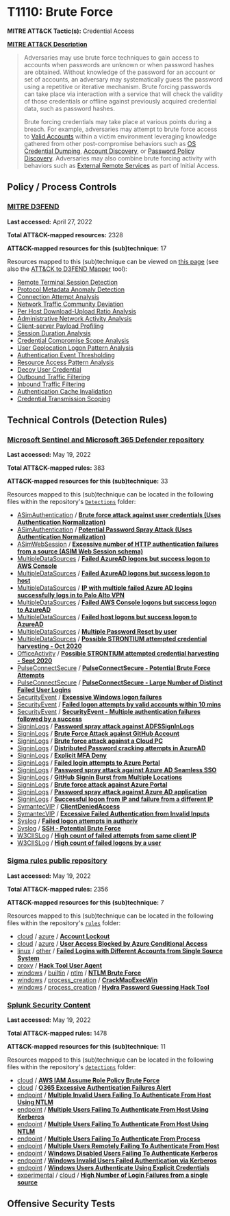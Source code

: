 # T1110: Brute Force
**MITRE ATT&CK Tactic(s):** Credential Access

**[MITRE ATT&CK Description](https://attack.mitre.org/techniques/T1110)**
<blockquote>Adversaries may use brute force techniques to gain access to accounts when passwords are unknown or when password hashes are obtained. Without knowledge of the password for an account or set of accounts, an adversary may systematically guess the password using a repetitive or iterative mechanism. Brute forcing passwords can take place via interaction with a service that will check the validity of those credentials or offline against previously acquired credential data, such as password hashes.

Brute forcing credentials may take place at various points during a breach. For example, adversaries may attempt to brute force access to [Valid Accounts](https://attack.mitre.org/techniques/T1078) within a victim environment leveraging knowledge gathered from other post-compromise behaviors such as [OS Credential Dumping](https://attack.mitre.org/techniques/T1003), [Account Discovery](https://attack.mitre.org/techniques/T1087), or [Password Policy Discovery](https://attack.mitre.org/techniques/T1201). Adversaries may also combine brute forcing activity with behaviors such as [External Remote Services](https://attack.mitre.org/techniques/T1133) as part of Initial Access.</blockquote>

## Policy / Process Controls
### [MITRE D3FEND](https://d3fend.mitre.org/)
**Last accessed:** April 27, 2022

**Total ATT&CK-mapped resources:** 2328

**ATT&CK-mapped resources for this (sub)technique:** 17

Resources mapped to this (sub)technique can be viewed on [this page](https://d3fend.mitre.org/) (see also the [ATT&CK to D3FEND Mapper](https://d3fend.mitre.org/tools/attack-mapper) tool):

* [Remote Terminal Session Detection](https://d3fend.mitre.org/techniques/d3f:RemoteTerminalSessionDetection)
* [Protocol Metadata Anomaly Detection](https://d3fend.mitre.org/techniques/d3f:ProtocolMetadataAnomalyDetection)
* [Connection Attempt Analysis](https://d3fend.mitre.org/techniques/d3f:ConnectionAttemptAnalysis)
* [Network Traffic Community Deviation](https://d3fend.mitre.org/techniques/d3f:NetworkTrafficCommunityDeviation)
* [Per Host Download-Upload Ratio Analysis](https://d3fend.mitre.org/techniques/d3f:PerHostDownload-UploadRatioAnalysis)
* [Administrative Network Activity Analysis](https://d3fend.mitre.org/techniques/d3f:AdministrativeNetworkActivityAnalysis)
* [Client-server Payload Profiling](https://d3fend.mitre.org/techniques/d3f:Client-serverPayloadProfiling)
* [Session Duration Analysis](https://d3fend.mitre.org/techniques/d3f:SessionDurationAnalysis)
* [Credential Compromise Scope Analysis](https://d3fend.mitre.org/techniques/d3f:CredentialCompromiseScopeAnalysis)
* [User Geolocation Logon Pattern Analysis](https://d3fend.mitre.org/techniques/d3f:UserGeolocationLogonPatternAnalysis)
* [Authentication Event Thresholding](https://d3fend.mitre.org/techniques/d3f:AuthenticationEventThresholding)
* [Resource Access Pattern Analysis](https://d3fend.mitre.org/techniques/d3f:ResourceAccessPatternAnalysis)
* [Decoy User Credential](https://d3fend.mitre.org/techniques/d3f:DecoyUserCredential)
* [Outbound Traffic Filtering](https://d3fend.mitre.org/techniques/d3f:OutboundTrafficFiltering)
* [Inbound Traffic Filtering](https://d3fend.mitre.org/techniques/d3f:InboundTrafficFiltering)
* [Authentication Cache Invalidation](https://d3fend.mitre.org/techniques/d3f:AuthenticationCacheInvalidation)
* [Credential Transmission Scoping](https://d3fend.mitre.org/techniques/d3f:CredentialTransmissionScoping)

## Technical Controls (Detection Rules)
### [Microsoft Sentinel and Microsoft 365 Defender repository](https://github.com/Azure/Azure-Sentinel)
**Last accessed:** May 19, 2022

**Total ATT&CK-mapped rules:** 383

**ATT&CK-mapped resources for this (sub)technique:** 33

Resources mapped to this (sub)technique can be located in the following files within the repository's <code>[Detections](https://github.com/Azure/Azure-Sentinel/tree/master/Detections)</code> folder:

* [ASimAuthentication](https://github.com/Azure/Azure-Sentinel/tree/master/Detections/ASimAuthentication/) / **[Brute force attack against user credentials (Uses Authentication Normalization)](https://github.com/Azure/Azure-Sentinel/blob/master/Detections/ASimAuthentication/imAuthBruteForce.yaml)**
* [ASimAuthentication](https://github.com/Azure/Azure-Sentinel/tree/master/Detections/ASimAuthentication/) / **[Potential Password Spray Attack (Uses Authentication Normalization)](https://github.com/Azure/Azure-Sentinel/blob/master/Detections/ASimAuthentication/imAuthPasswordSpray.yaml)**
* [ASimWebSession](https://github.com/Azure/Azure-Sentinel/tree/master/Detections/ASimWebSession/) / **[Excessive number of HTTP authentication failures from a source (ASIM Web Session schema)](https://github.com/Azure/Azure-Sentinel/blob/master/Detections/ASimWebSession/ExcessiveNetworkFailuresFromSource.yaml)**
* [MultipleDataSources](https://github.com/Azure/Azure-Sentinel/tree/master/Detections/MultipleDataSources/) / **[Failed AzureAD logons but success logon to AWS Console](https://github.com/Azure/Azure-Sentinel/blob/master/Detections/MultipleDataSources/AADAWSConsoleCorrelation.yaml)**
* [MultipleDataSources](https://github.com/Azure/Azure-Sentinel/tree/master/Detections/MultipleDataSources/) / **[Failed AzureAD logons but success logon to host](https://github.com/Azure/Azure-Sentinel/blob/master/Detections/MultipleDataSources/AADHostLoginCorrelation.yaml)**
* [MultipleDataSources](https://github.com/Azure/Azure-Sentinel/tree/master/Detections/MultipleDataSources/) / **[IP with multiple failed Azure AD logins successfully logs in to Palo Alto VPN](https://github.com/Azure/Azure-Sentinel/blob/master/Detections/MultipleDataSources/AAD_PAVPN_Correlation.yaml)**
* [MultipleDataSources](https://github.com/Azure/Azure-Sentinel/tree/master/Detections/MultipleDataSources/) / **[Failed AWS Console logons but success logon to AzureAD](https://github.com/Azure/Azure-Sentinel/blob/master/Detections/MultipleDataSources/AWSConsoleAADCorrelation.yaml)**
* [MultipleDataSources](https://github.com/Azure/Azure-Sentinel/tree/master/Detections/MultipleDataSources/) / **[Failed host logons but success logon to AzureAD](https://github.com/Azure/Azure-Sentinel/blob/master/Detections/MultipleDataSources/HostAADCorrelation.yaml)**
* [MultipleDataSources](https://github.com/Azure/Azure-Sentinel/tree/master/Detections/MultipleDataSources/) / **[Multiple Password Reset by user](https://github.com/Azure/Azure-Sentinel/blob/master/Detections/MultipleDataSources/MultiplePasswordresetsbyUser.yaml)**
* [MultipleDataSources](https://github.com/Azure/Azure-Sentinel/tree/master/Detections/MultipleDataSources/) / **[Possible STRONTIUM attempted credential harvesting - Oct 2020](https://github.com/Azure/Azure-Sentinel/blob/master/Detections/MultipleDataSources/STRONTIUMOct292020IOCs.yaml)**
* [OfficeActivity](https://github.com/Azure/Azure-Sentinel/tree/master/Detections/OfficeActivity/) / **[Possible STRONTIUM attempted credential harvesting - Sept 2020](https://github.com/Azure/Azure-Sentinel/blob/master/Detections/OfficeActivity/StrontiumCredHarvesting.yaml)**
* [PulseConnectSecure](https://github.com/Azure/Azure-Sentinel/tree/master/Detections/PulseConnectSecure/) / **[PulseConnectSecure - Potential Brute Force Attempts](https://github.com/Azure/Azure-Sentinel/blob/master/Detections/PulseConnectSecure/PulseConnectSecureVPN-BruteForce.yaml)**
* [PulseConnectSecure](https://github.com/Azure/Azure-Sentinel/tree/master/Detections/PulseConnectSecure/) / **[PulseConnectSecure - Large Number of Distinct Failed User Logins](https://github.com/Azure/Azure-Sentinel/blob/master/Detections/PulseConnectSecure/PulseConnectSecureVPN-DistinctFailedUserLogin.yaml)**
* [SecurityEvent](https://github.com/Azure/Azure-Sentinel/tree/master/Detections/SecurityEvent/) / **[Excessive Windows logon failures](https://github.com/Azure/Azure-Sentinel/blob/master/Detections/SecurityEvent/ExcessiveLogonFailures.yaml)**
* [SecurityEvent](https://github.com/Azure/Azure-Sentinel/tree/master/Detections/SecurityEvent/) / **[Failed logon attempts by valid accounts within 10 mins](https://github.com/Azure/Azure-Sentinel/blob/master/Detections/SecurityEvent/gte_6_FailedLogons_10m.yaml)**
* [SecurityEvent](https://github.com/Azure/Azure-Sentinel/tree/master/Detections/SecurityEvent/) / **[SecurityEvent - Multiple authentication failures followed by a success](https://github.com/Azure/Azure-Sentinel/blob/master/Detections/SecurityEvent/MultipleFailedFollowedBySuccess.yaml)**
* [SigninLogs](https://github.com/Azure/Azure-Sentinel/tree/master/Detections/SigninLogs/) / **[Password spray attack against ADFSSignInLogs](https://github.com/Azure/Azure-Sentinel/blob/master/Detections/SigninLogs/ADFSSignInLogsPasswordSpray.yaml)**
* [SigninLogs](https://github.com/Azure/Azure-Sentinel/tree/master/Detections/SigninLogs/) / **[Brute Force Attack against GitHub Account](https://github.com/Azure/Azure-Sentinel/blob/master/Detections/SigninLogs/Brute%20Force%20Attack%20against%20GitHub%20Account.yaml)**
* [SigninLogs](https://github.com/Azure/Azure-Sentinel/tree/master/Detections/SigninLogs/) / **[Brute force attack against a Cloud PC](https://github.com/Azure/Azure-Sentinel/blob/master/Detections/SigninLogs/BruteForceCloudPC.yaml)**
* [SigninLogs](https://github.com/Azure/Azure-Sentinel/tree/master/Detections/SigninLogs/) / **[Distributed Password cracking attempts in AzureAD](https://github.com/Azure/Azure-Sentinel/blob/master/Detections/SigninLogs/DistribPassCrackAttempt.yaml)**
* [SigninLogs](https://github.com/Azure/Azure-Sentinel/tree/master/Detections/SigninLogs/) / **[Explicit MFA Deny](https://github.com/Azure/Azure-Sentinel/blob/master/Detections/SigninLogs/ExplicitMFADeny.yaml)**
* [SigninLogs](https://github.com/Azure/Azure-Sentinel/tree/master/Detections/SigninLogs/) / **[Failed login attempts to Azure Portal](https://github.com/Azure/Azure-Sentinel/blob/master/Detections/SigninLogs/FailedLogonToAzurePortal.yaml)**
* [SigninLogs](https://github.com/Azure/Azure-Sentinel/tree/master/Detections/SigninLogs/) / **[Password spray attack against Azure AD Seamless SSO](https://github.com/Azure/Azure-Sentinel/blob/master/Detections/SigninLogs/SeamlessSSOPasswordSpray.yaml)**
* [SigninLogs](https://github.com/Azure/Azure-Sentinel/tree/master/Detections/SigninLogs/) / **[GitHub Signin Burst from Multiple Locations](https://github.com/Azure/Azure-Sentinel/blob/master/Detections/SigninLogs/Sign-in%20Burst%20from%20Multiple%20Locations.yaml)**
* [SigninLogs](https://github.com/Azure/Azure-Sentinel/tree/master/Detections/SigninLogs/) / **[Brute force attack against Azure Portal](https://github.com/Azure/Azure-Sentinel/blob/master/Detections/SigninLogs/SigninBruteForce-AzurePortal.yaml)**
* [SigninLogs](https://github.com/Azure/Azure-Sentinel/tree/master/Detections/SigninLogs/) / **[Password spray attack against Azure AD application](https://github.com/Azure/Azure-Sentinel/blob/master/Detections/SigninLogs/SigninPasswordSpray.yaml)**
* [SigninLogs](https://github.com/Azure/Azure-Sentinel/tree/master/Detections/SigninLogs/) / **[Successful logon from IP and failure from a different IP](https://github.com/Azure/Azure-Sentinel/blob/master/Detections/SigninLogs/SuccessThenFail_DiffIP_SameUserandApp.yaml)**
* [SymantecVIP](https://github.com/Azure/Azure-Sentinel/tree/master/Detections/SymantecVIP/) / **[ClientDeniedAccess](https://github.com/Azure/Azure-Sentinel/blob/master/Detections/SymantecVIP/ClientDeniedAccess.yaml)**
* [SymantecVIP](https://github.com/Azure/Azure-Sentinel/tree/master/Detections/SymantecVIP/) / **[Excessive Failed Authentication from Invalid Inputs](https://github.com/Azure/Azure-Sentinel/blob/master/Detections/SymantecVIP/ExcessiveFailedAuthenticationsfromInvalidInputs.yaml)**
* [Syslog](https://github.com/Azure/Azure-Sentinel/tree/master/Detections/Syslog/) / **[Failed logon attempts in authpriv](https://github.com/Azure/Azure-Sentinel/blob/master/Detections/Syslog/FailedLogonAttempts_UnknownUser.yaml)**
* [Syslog](https://github.com/Azure/Azure-Sentinel/tree/master/Detections/Syslog/) / **[SSH - Potential Brute Force](https://github.com/Azure/Azure-Sentinel/blob/master/Detections/Syslog/ssh_potentialBruteForce.yaml)**
* [W3CIISLog](https://github.com/Azure/Azure-Sentinel/tree/master/Detections/W3CIISLog/) / **[High count of failed attempts from same client IP](https://github.com/Azure/Azure-Sentinel/blob/master/Detections/W3CIISLog/HighFailedLogonCountByClientIP.yaml)**
* [W3CIISLog](https://github.com/Azure/Azure-Sentinel/tree/master/Detections/W3CIISLog/) / **[High count of failed logons by a user](https://github.com/Azure/Azure-Sentinel/blob/master/Detections/W3CIISLog/HighFailedLogonCountByUser.yaml)**

### [Sigma rules public repository](https://github.com/SigmaHQ/sigma)
**Last accessed:** May 19, 2022

**Total ATT&CK-mapped rules:** 2356

**ATT&CK-mapped resources for this (sub)technique:** 7

Resources mapped to this (sub)technique can be located in the following files within the repository's <code>[rules](https://github.com/SigmaHQ/sigma/tree/master/rules)</code> folder:

* [cloud](https://github.com/SigmaHQ/sigma/tree/master/rules/cloud/) / [azure](https://github.com/SigmaHQ/sigma/tree/master/rules/cloud/azure/) / **[Account Lockout](https://github.com/SigmaHQ/sigma/blob/master/rules/cloud/azure/azure_account_lockout.yml)**
* [cloud](https://github.com/SigmaHQ/sigma/tree/master/rules/cloud/) / [azure](https://github.com/SigmaHQ/sigma/tree/master/rules/cloud/azure/) / **[User Access Blocked by Azure Conditional Access](https://github.com/SigmaHQ/sigma/blob/master/rules/cloud/azure/azure_user_login_blocked_by_conditional_access.yml)**
* [linux](https://github.com/SigmaHQ/sigma/tree/master/rules/linux/) / [other](https://github.com/SigmaHQ/sigma/tree/master/rules/linux/other/) / **[Failed Logins with Different Accounts from Single Source System](https://github.com/SigmaHQ/sigma/blob/master/rules/linux/other/lnx_susp_failed_logons_single_source.yml)**
* [proxy](https://github.com/SigmaHQ/sigma/tree/master/rules/proxy/) / **[Hack Tool User Agent](https://github.com/SigmaHQ/sigma/blob/master/rules/proxy/proxy_ua_hacktool.yml)**
* [windows](https://github.com/SigmaHQ/sigma/tree/master/rules/windows/) / [builtin](https://github.com/SigmaHQ/sigma/tree/master/rules/windows/builtin/) / [ntlm](https://github.com/SigmaHQ/sigma/tree/master/rules/windows/builtin/ntlm/) / **[NTLM Brute Force](https://github.com/SigmaHQ/sigma/blob/master/rules/windows/builtin/ntlm/win_susp_ntlm_brute_force.yml)**
* [windows](https://github.com/SigmaHQ/sigma/tree/master/rules/windows/) / [process_creation](https://github.com/SigmaHQ/sigma/tree/master/rules/windows/process_creation/) / **[CrackMapExecWin](https://github.com/SigmaHQ/sigma/blob/master/rules/windows/process_creation/proc_creation_win_apt_dragonfly.yml)**
* [windows](https://github.com/SigmaHQ/sigma/tree/master/rules/windows/) / [process_creation](https://github.com/SigmaHQ/sigma/tree/master/rules/windows/process_creation/) / **[Hydra Password Guessing Hack Tool](https://github.com/SigmaHQ/sigma/blob/master/rules/windows/process_creation/proc_creation_win_hack_hydra.yml)**

### [Splunk Security Content](https://github.com/splunk/security_content)
**Last accessed:** May 19, 2022

**Total ATT&CK-mapped rules:** 1478

**ATT&CK-mapped resources for this (sub)technique:** 11

Resources mapped to this (sub)technique can be located in the following files within the repository's <code>[detections](https://github.com/splunk/security_content/tree/develop/detections)</code> folder:

* [cloud](https://github.com/splunk/security_content/tree/develop/detections/cloud/) / **[AWS IAM Assume Role Policy Brute Force](https://github.com/splunk/security_content/blob/develop/detections/cloud/aws_iam_assume_role_policy_brute_force.yml)**
* [cloud](https://github.com/splunk/security_content/tree/develop/detections/cloud/) / **[O365 Excessive Authentication Failures Alert](https://github.com/splunk/security_content/blob/develop/detections/cloud/o365_excessive_authentication_failures_alert.yml)**
* [endpoint](https://github.com/splunk/security_content/tree/develop/detections/endpoint/) / **[Multiple Invalid Users Failing To Authenticate From Host Using NTLM](https://github.com/splunk/security_content/blob/develop/detections/endpoint/multiple_invalid_users_failing_to_authenticate_from_host_using_ntlm.yml)**
* [endpoint](https://github.com/splunk/security_content/tree/develop/detections/endpoint/) / **[Multiple Users Failing To Authenticate From Host Using Kerberos](https://github.com/splunk/security_content/blob/develop/detections/endpoint/multiple_users_failing_to_authenticate_from_host_using_kerberos.yml)**
* [endpoint](https://github.com/splunk/security_content/tree/develop/detections/endpoint/) / **[Multiple Users Failing To Authenticate From Host Using NTLM](https://github.com/splunk/security_content/blob/develop/detections/endpoint/multiple_users_failing_to_authenticate_from_host_using_ntlm.yml)**
* [endpoint](https://github.com/splunk/security_content/tree/develop/detections/endpoint/) / **[Multiple Users Failing To Authenticate From Process](https://github.com/splunk/security_content/blob/develop/detections/endpoint/multiple_users_failing_to_authenticate_from_process.yml)**
* [endpoint](https://github.com/splunk/security_content/tree/develop/detections/endpoint/) / **[Multiple Users Remotely Failing To Authenticate From Host](https://github.com/splunk/security_content/blob/develop/detections/endpoint/multiple_users_remotely_failing_to_authenticate_from_host.yml)**
* [endpoint](https://github.com/splunk/security_content/tree/develop/detections/endpoint/) / **[Windows Disabled Users Failing To Authenticate Kerberos](https://github.com/splunk/security_content/blob/develop/detections/endpoint/windows_disabled_users_failing_to_authenticate_kerberos.yml)**
* [endpoint](https://github.com/splunk/security_content/tree/develop/detections/endpoint/) / **[Windows Invalid Users Failed Authentication via Kerberos](https://github.com/splunk/security_content/blob/develop/detections/endpoint/windows_invalid_users_failed_authentication_via_kerberos.yml)**
* [endpoint](https://github.com/splunk/security_content/tree/develop/detections/endpoint/) / **[Windows Users Authenticate Using Explicit Credentials](https://github.com/splunk/security_content/blob/develop/detections/endpoint/windows_users_authenticate_using_explicit_credentials.yml)**
* [experimental](https://github.com/splunk/security_content/tree/develop/detections/experimental/) / [cloud](https://github.com/splunk/security_content/tree/develop/detections/experimental/cloud/) / **[High Number of Login Failures from a single source](https://github.com/splunk/security_content/blob/develop/detections/experimental/cloud/high_number_of_login_failures_from_a_single_source.yml)**


## Offensive Security Tests
